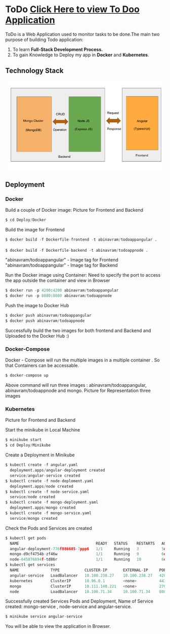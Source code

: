 # ToDo [Click Here to view To Doo Application](https://sheltered-shore-92400.herokuapp.com/)


ToDo is a Web Application used to monitor tasks to be done.The main two purpose of building Todo application: 
1. To learn **Full-Stack Development Process.** 
2. To gain Knowledge to Deploy my app in **Docker** and **Kubernetes**.

## Technology Stack

![](images/project_techno_stack.png)


## Deployment
### Docker
Build a couple of  Docker image:
Picture for Frontend and Backend
```python
$ cd Deploy/Docker
```
Build the image for Frontend
```python
$ docker build -f Dockerfile-frontend -t abinavram/todoappangular .

$ docker build -f Dockerfile-backend -t abinavram/todoappnode .
```
"abinavram/todoappangular" - Image tag for Frontend
"abinavram/todoappangular" - Image tag for Backend

Run the Docker image using Container:
Need to specify the port to access the app outside the container and view in Browser
```python
$ docker run -p 4200:4200 abinavram/todoappangular
$ docker run -p 8080:8080 abinavram/todoappnode
```
Push the image to Docker Hub
```python
$ docker push abinavram/todoappangular
$ docker push abinavram/todoappnode
```
Successfully build the two images for both frontend and Backend and Uploaded to the Docker Hub :)
### Docker-Compose
Docker - Compose will run the multiple images in a multiple container . So that Containers can be accessable.
```python
$ docker-compose up
```
Above command will run three images : abinavram/todoappangular, abinavram/todoappnode and mongo.
Picture for Representation three images
### Kubernetes
Picture for Frontend and Backend

Start the minikube in Local Machine
```python
$ minikube start
$ cd Deploy/Minikube
```
Create a Deployment in Minikube 
```python
$ kubectl create -f angular.yaml
  deployment.apps/angular-deployment created
  service/angular-service created
$ kubectl create -f node-deploment.yaml
  deployment.apps/node created
$ kubectl create -f node-service.yaml
  service/node created
$ kubectl create -f mongo-deployment.yaml
  deployment.apps/mongo created
$ kubectl create -f mongo-service.yaml
  service/mongo created
```
Check the Pods and Services are created
```python
$ kubectl get pods
  NAME                                  READY   STATUS    RESTARTS   AGE
  angular-deployment-776f886685-7ppp6   1/1     Running   3          5d21h
  mongo-d9cf4754b-zf46w                 1/1     Running   9          6d14h
  node-645876894f-td86r                 1/1     Running   10         6d12h
$ kubectl get services
  NAME              TYPE           CLUSTER-IP       EXTERNAL-IP     PORT(S)          AGE
  angular-service   LoadBalancer   10.100.238.27    10.100.238.27   4200:30781/TCP   5d21h
  kubernetes        ClusterIP      10.96.0.1        <none>          443/TCP          6d16h
  mongo             ClusterIP      10.111.148.221   <none>          27017/TCP        6d14h
  node              LoadBalancer   10.100.71.34     10.100.71.34    8080:30266/TCP   6d14h
```
Successfully created Services Pods and Deployment,
Name of Service created: 
mongo-service , node-service and angular-service.
```python
$ minikube service angular-service
```
You will be able to view the application in Browser.
